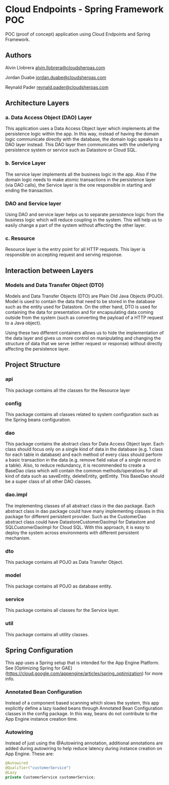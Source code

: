 Cloud Endpoints - Spring Framework POC
==================

POC (proof of concept) application using Cloud Endpoints and Spring Framework.

## Authors ##

Alvin Llobrera <alvin.llobrera@cloudsherpas.com>

Jordan Duabe <jordan.duabe@cloudsherpas.com>

Reynald Pader <reynald.pader@cloudsherpas.com>

## Architecture Layers ##
### a. Data Access Object (DAO) Layer ###

This application uses a Data Access Object layer which implements all the persistence logic 
within the app. In this way, instead of having the domain logic communicate directly with 
the database, the domain logic speaks to a DAO layer instead. This DAO layer then communicates 
with the underlying persistence system or service such as Datastore or Cloud SQL.

### b. Service Layer ###

The service layer implements all the business logic in the app. Also if the domain logic needs 
to make atomic transactions in the persistence layer (via DAO calls), the Service layer is the 
one responsible in starting and ending the transaction.

### DAO and Service layer ###

Using DAO and service layer helps us to separate persistence logic from the business logic which 
will reduce coupling in the system. This will help us to easily change a part of the system 
without affecting the other layer.

### c. Resource ###

Resource layer is the entry point for all HTTP requests. This layer is responsible on accepting 
request and serving response.


## Interaction between Layers ##

### Models and Data Transfer Object (DTO) ###

Models and Data Transfer Objects (DTO) are Plain Old Java Objects (POJO). Model is used to 
contain the data that need to be stored in the database such as the entity used for Datastore. 
On the other hand, DTO is used for containing the data for presentation and for encapsulating 
data coming outside from the system (such as converting the payload of a HTTP request to a 
Java object).

Using these two different containers allows us to hide the implementation of the data layer and 
gives us more control on manipulating and changing the structure of data that we serve (either 
request or response) without directly affecting the persistence layer.

## Project Structure ##

### api ###
This package contains all the classes for the Resource layer

### config ###
This package contains all classes related to system configuration such as the Spring beans configuration.

### dao ###
This package contains the abstract class for Data Access Object layer. Each class should focus only on a
single kind of data in the database (e.g. 1 class for each table in database) and each method of
every class should perform a basic transaction in the data (e.g. remove field value of a single 
record in a table).
Also, to reduce redundancy, it is recommended to create a BaseDao class which will contain the
common methods/operations for all kind of data such as saveEntity, deleteEntity, getEntity. This
BaseDao should be a super class of all other DAO classes.

### dao.impl ###
The implementing classes of all abstract class in the dao package. Each abstract class in dao package
could have many implementing classes in this package for different persistent provider. Such as the
CustomerDao abstract class could have DatastoreCustomerDaoImpl for Datastore and SQLCustomerDaoImpl
for Cloud SQL. With this approach, it is easy to deploy the system across environments with different
persistent mechanism.

### dto ###
This package contains all POJO as Data Transfer Object.

### model ###
This package contains all POJO as database entity.

### service ###
This package contains all classes for the Service layer.

### util ###
This package contains all utility classes.

## Spring Configuration ##
This app uses a Spring setup that is intended for the App Engine Platform. See [Optimizing Spring for GAE] 
(https://cloud.google.com/appengine/articles/spring_optimization) for more info. 

### Annotated Bean Configuration ###
Instead of a component based scanning which slows the system, this app explicitly define a lazy loaded beans 
through Annotated Bean Configuration classes in the config package. In this way, beans do not contribute to 
the App Engine instance creation time.

### Autowiring ###
Instead of just using the @Autowiring annotation, additional annotations are added during autowiring to help 
reduce latency during instance creation on App Engine. These are:
 
```java
@Autowired
@Qualifier("customerService")
@Lazy
private CustomerService customerService;
```


